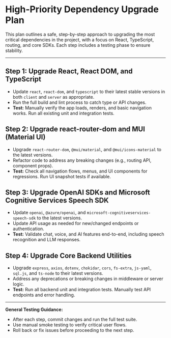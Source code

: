 # High-Priority Dependency Upgrade Plan

This plan outlines a safe, step-by-step approach to upgrading the most critical dependencies in the project, with a focus on React, TypeScript, routing, and core SDKs. Each step includes a testing phase to ensure stability.

---

## Step 1: Upgrade React, React DOM, and TypeScript
- Update `react`, `react-dom`, and `typescript` to their latest stable versions in both `client` and `server` as appropriate.
- Run the full build and lint process to catch type or API changes.
- **Test:** Manually verify the app loads, renders, and basic navigation works. Run all existing unit and integration tests.

## Step 2: Upgrade react-router-dom and MUI (Material UI)
- Upgrade `react-router-dom`, `@mui/material`, and `@mui/icons-material` to the latest versions.
- Refactor code to address any breaking changes (e.g., routing API, component props).
- **Test:** Check all navigation flows, menus, and UI components for regressions. Run UI snapshot tests if available.

## Step 3: Upgrade OpenAI SDKs and Microsoft Cognitive Services Speech SDK
- Update `openai`, `@azure/openai`, and `microsoft-cognitiveservices-speech-sdk` to the latest versions.
- Update API usage as needed for new/changed endpoints or authentication.
- **Test:** Validate chat, voice, and AI features end-to-end, including speech recognition and LLM responses.

## Step 4: Upgrade Core Backend Utilities
- Upgrade `express`, `axios`, `dotenv`, `chokidar`, `cors`, `fs-extra`, `js-yaml`, `sql.js`, and `ts-node` to their latest versions.
- Address any deprecations or breaking changes in middleware or server logic.
- **Test:** Run all backend unit and integration tests. Manually test API endpoints and error handling.

---

**General Testing Guidance:**
- After each step, commit changes and run the full test suite.
- Use manual smoke testing to verify critical user flows.
- Roll back or fix issues before proceeding to the next step.
